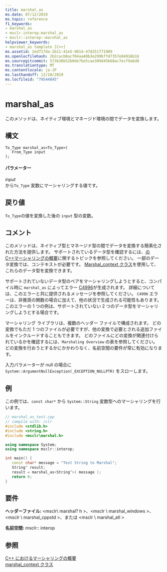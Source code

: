 ```yaml
---
title: marshal_as
ms.date: 07/12/2019
ms.topic: reference
f1_keywords:
- marshal_as
- msclr.interop.marshal_as
- msclr::interop::marshal_as
helpviewer_keywords:
- marshal_as template [C++]
ms.assetid: 2ed717da-2b11-41e5-981d-47d251771989
ms.openlocfilehash: 2b2cacb0acf04aa40b3e299bffd7357e04916b16
ms.sourcegitcommit: 573b36b52b0de7be5cae309d45b68ac7ecf9a6d8
ms.translationtype: MT
ms.contentlocale: ja-JP
ms.lasthandoff: 12/10/2019
ms.locfileid: "79544845"
---
```

# <a name="marshal_as"></a>marshal_as

このメソッドは、ネイティブ環境とマネージド環境の間でデータを変換します。

## <a name="syntax"></a>構文

```
To_Type marshal_as<To_Type>(
   From_Type input
);
```

#### <a name="parameters"></a>パラメーター

*input*<br/>
から`To_Type` 変数にマーシャリングする値です。

## <a name="return-value"></a>戻り値

`To_Type`の値を変換した後の `input` 型の変数。

## <a name="remarks"></a>コメント

このメソッドは、ネイティブ型とマネージド型の間でデータを変換する簡素化された方法を提供します。 サポートされているデータ型を確認するには、[のC++マーシャリングの概要](../dotnet/overview-of-marshaling-in-cpp.md)に関するトピックを参照してください。 一部のデータ変換では、コンテキストが必要です。 [Marshal_context クラス](../dotnet/marshal-context-class.md)を使用して、これらのデータ型を変換できます。

サポートされていないデータ型のペアをマーシャリングしようとすると、コンパイル時に `marshal_as` によってエラー [C4996](../error-messages/compiler-warnings/compiler-warning-level-3-c4996.md)が生成されます。 詳細については、このエラーと共に提供されるメッセージを参照してください。 `C4996` エラーは、非推奨の関数の場合に加えて、他の状況で生成される可能性もあります。 このエラーの 1 つの例は、サポートされていない 2 つのデータ型をマーシャリングしようとする場合です。

マーシャリング ライブラリは、複数のヘッダー ファイルで構成されます。 どの変換でもただ 1 つのファイルが必要ですが、他の変換で必要とされる追加ファイルをインクルードすることもできます。 どのファイルにどの変換が関連付けられているかを確認するには、`Marshaling Overview` の表を参照してください。 どの変換を行おうとするかにかかわりなく、名前空間の要件が常に有効になります。

入力パラメーターが null の場合に `System::ArgumentNullException(_EXCEPTION_NULLPTR)` をスローします。

## <a name="example"></a>例

この例では、`const char*` から `System::String` 変数型へのマーシャリングを行います。

```cpp
// marshal_as_test.cpp
// compile with: /clr
#include <stdlib.h>
#include <string.h>
#include <msclr\marshal.h>

using namespace System;
using namespace msclr::interop;

int main() {
   const char* message = "Test String to Marshal";
   String^ result;
   result = marshal_as<String^>( message );
   return 0;
}
```

## <a name="requirements"></a>要件

**ヘッダーファイル:** \<msclr\ marshal? h >、\<msclr \ marshal_windows >、\<msclr \ marshal_cppstd >、または \<msclr \ marshal_atl >

**名前空間:** msclr:: interop

## <a name="see-also"></a>参照

[C++ におけるマーシャリングの概要](../dotnet/overview-of-marshaling-in-cpp.md)<br/>
[marshal_context クラス](../dotnet/marshal-context-class.md)
